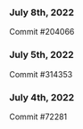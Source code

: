 ### July 8th, 2022

Commit #204066

### July 5th, 2022

Commit #314353


### July 4th, 2022

Commit #72281
